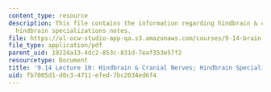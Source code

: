 ```yaml
---
content_type: resource
description: This file contains the information regarding hindbrain & cranial nerves;
  hindbrain specializations notes.
file: https://ol-ocw-studio-app-qa.s3.amazonaws.com/courses/9-14-brain-structure-and-its-origins-spring-2014/fb7005d1d0c34711efed7bc2034ed6f4_MIT9_14S14_Lecture10.pdf
file_type: application/pdf
parent_uid: 19224a13-4dc2-853c-831d-7eaf353e57f2
resourcetype: Document
title: '9.14 Lecture 10: Hindbrain & Cranial Nerves; Hindbrain Specializations Notes'
uid: fb7005d1-d0c3-4711-efed-7bc2034ed6f4
---
```

